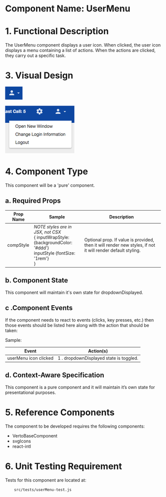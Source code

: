 # Component Name:  UserMenu   #
# 1. Functional Description #

The UserMenu component displays a user icon. When clicked, the user icon displays a menu containing a list of actions. When the actions are clicked, they carry out a specific task.

# 3. Visual Design #  

![UserMenu Icon](img/um-icon.png)<br><br>
![UserMenu Menu](img/um-menu.png)

# 4. Component Type #

This component will be a 'pure' component.

## a. Required Props ##

| Prop Name | Sample | Description |
| ------------ | ------------- | ------------- |
| compStyle |  _NOTE styles are in JSX, not CSX_ <br>{ inputWrapStyle: <br> {backgroundColor: '#ddd'} <br>inputStyle {fontSize: '1rem'}<br> } |  Optional prop. If value is provided, then it will render new styles, if not it will render default styling. |


## b. Component State ##

This component will maintain it's own state for dropdownDisplayed.

## c .Component Events ##

If the component needs to react to events (clicks, key presses, etc.) then those events should be listed here along with the action that should be taken:

Sample:

| Event | Action(s) |
| ------------ | ------------- |
| userMenu icon clicked | 1 . dropdownDisplayed state is toggled.|

## d. Context-Aware Specification ##

This component is a pure component and it will maintain it’s own state for presentational purposes.

# 5. Reference Components #

The component to be developed requires the following components:

- VertoBaseComponent
- svgIcons
- react-intl

# 6. Unit Testing Requirement #

Tests for this component are located at:

        src/tests/userMenu-test.js
